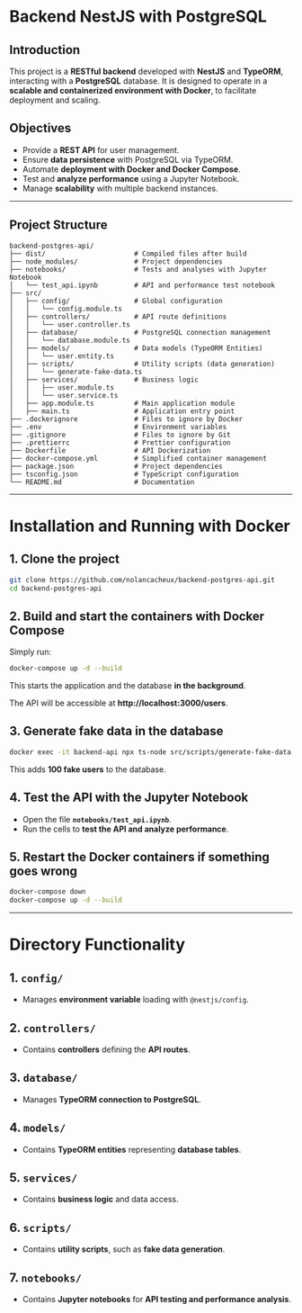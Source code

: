 # Backend NestJS with PostgreSQL

## Introduction

This project is a **RESTful backend** developed with **NestJS** and **TypeORM**, interacting with a **PostgreSQL** database. It is designed to operate in a **scalable and containerized environment with Docker**, to facilitate deployment and scaling.

## Objectives

- Provide a **REST API** for user management.
- Ensure **data persistence** with PostgreSQL via TypeORM.
- Automate **deployment with Docker and Docker Compose**.
- Test and **analyze performance** using a Jupyter Notebook.
- Manage **scalability** with multiple backend instances.

---

## Project Structure

```
backend-postgres-api/
├── dist/                      # Compiled files after build
├── node_modules/              # Project dependencies
├── notebooks/                 # Tests and analyses with Jupyter Notebook
│   └── test_api.ipynb         # API and performance test notebook
├── src/
│   ├── config/                # Global configuration
│   │   └── config.module.ts
│   ├── controllers/           # API route definitions
│   │   └── user.controller.ts
│   ├── database/              # PostgreSQL connection management
│   │   └── database.module.ts
│   ├── models/                # Data models (TypeORM Entities)
│   │   └── user.entity.ts
│   ├── scripts/               # Utility scripts (data generation)
│   │   └── generate-fake-data.ts
│   ├── services/              # Business logic
│   │   ├── user.module.ts
│   │   └── user.service.ts
│   ├── app.module.ts          # Main application module
│   ├── main.ts                # Application entry point
├── .dockerignore              # Files to ignore by Docker
├── .env                       # Environment variables
├── .gitignore                 # Files to ignore by Git
├── .prettierrc                # Prettier configuration
├── Dockerfile                 # API Dockerization
├── docker-compose.yml         # Simplified container management
├── package.json               # Project dependencies
├── tsconfig.json              # TypeScript configuration
└── README.md                  # Documentation
```

---

# Installation and Running with Docker

## 1. Clone the project

```bash
git clone https://github.com/nolancacheux/backend-postgres-api.git
cd backend-postgres-api
```

## 2. Build and start the containers with Docker Compose

Simply run:

```bash
docker-compose up -d --build
```

This starts the application and the database **in the background**.

The API will be accessible at **http://localhost:3000/users**.

## 3. Generate fake data in the database

```bash
docker exec -it backend-api npx ts-node src/scripts/generate-fake-data.ts
```

This adds **100 fake users** to the database.

## 4. Test the API with the Jupyter Notebook

- Open the file **`notebooks/test_api.ipynb`**.
- Run the cells to **test the API and analyze performance**.

## 5. Restart the Docker containers if something goes wrong

```bash
docker-compose down
docker-compose up -d --build
```

---

# Directory Functionality

## 1. `config/`
- Manages **environment variable** loading with `@nestjs/config`.

## 2. `controllers/`
- Contains **controllers** defining the **API routes**.

## 3. `database/`
- Manages **TypeORM connection to PostgreSQL**.

## 4. `models/`
- Contains **TypeORM entities** representing **database tables**.

## 5. `services/`
- Contains **business logic** and data access.

## 6. `scripts/`
- Contains **utility scripts**, such as **fake data generation**.

## 7. `notebooks/`
- Contains **Jupyter notebooks** for **API testing and performance analysis**.
